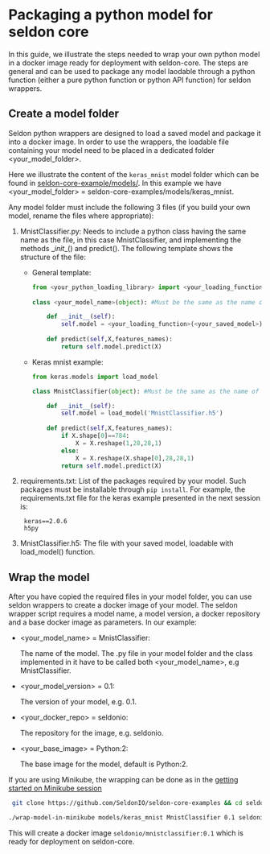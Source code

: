 # Packaging a python  model for seldon core
In this guide, we illustrate the steps needed to wrap your own python  model in a docker image ready for deployment with seldon-core. 
The steps are general and can be used to package any model laodable through a python function (either a pure python function or python API function) for seldon wrappers.

## Create a model folder

Seldon python wrappers are designed to load a saved model and package it into a docker image. In order to use the wrappers, the loadable file containing your model need to be placed in a dedicated folder \<your_model_folder>.

Here we illustrate the content of the ```keras_mnist``` model folder which can be found in [seldon-core-example/models/](link_to_github). In this example we have \<your_model_folder> = seldon-core-examples/models/keras_mnist.

Any model folder must include the following 3 files (if you build your own model, rename the files where appropriate):
1. MnistClassifier.py: Needs to include a python class having the same name as the file, in this case MnistClassifier, and implementing the  methods \__init__()  and predict(). The following template shows the structure of the file:
    * General template:
        ```python
        from <your_python_loading_library> import <your_loading_function>
            
        class <your_model_name>(object): #Must be the same as the name of the module

            def __init__(self):
                self.model = <your_loading_function>(<your_saved_model>)
				  
            def predict(self,X,features_names):
                return self.model.predict(X)
        ```
    * Keras mnist example:
        ```python
        from keras.models import load_model
	    
        class MnistClassifier(object): #Must be the same as the name of the module
	    
            def __init__(self):
                self.model = load_model('MnistClassifier.h5')
		    
            def predict(self,X,features_names):
                if X.shape[0]==784:
                    X = X.reshape(1,28,28,1)
                else:
                    X = X.reshape(X.shape[0],28,28,1)
                return self.model.predict(X)
        ```
2. requirements.txt: List of the packages required by your model. Such packages must be installable through ```pip install```. For example,   the requirements.txt file for the keras example presented in the next session is:
	
        keras==2.0.6 
        h5py
 	    	
3. MnistClassifier.h5: The file with your saved model, loadable with load_model() function. 

## Wrap the model

After you have copied the required files in your model folder, you can use seldon wrappers to create a docker image of your model. The seldon wrapper script requires  a model name, a model version, a docker repository and a base docker image as parameters. In our example: 
	
* \<your_model_name> = MnistClassifier: 

    The name of the model.  The .py file in your model folder and the class implemented in it have to be called both \<your_model_name>, e.g MnistClassifier.

* \<your_model_version> = 0.1: 

    The version of your model, e.g.  0.1.

* \<your_docker_repo> = seldonio: 

    The repository for the image, e.g. seldonio.

* \<your_base_image> = Python:2: 
    
    The base image for the model, default is Python:2.

If you are using Minikube, the wrapping can be done as in the [getting started on Minikube session](link)

```bash
 git clone https://github.com/SeldonIO/seldon-core-examples && cd seldon-core-example 
```
```bash 
./wrap-model-in-minikube models/keras_mnist MnistClassifier 0.1 seldonio --force
```

This will create a docker image ```seldonio/mnistclassifier:0.1``` which is ready for deployment on seldon-core.